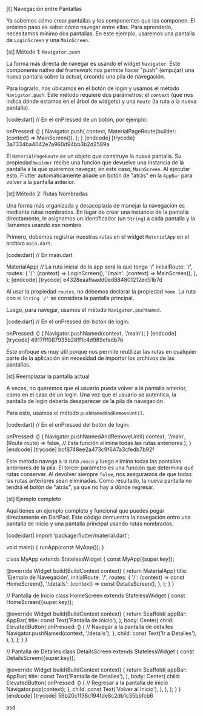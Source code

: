 [t] Navegación entre Pantallas

Ya sabemos cómo crear pantallas y los componentes que las componen. El próximo paso es saber cómo navegar entre ellas. Para aprenderlo, necesitamos mínimo dos pantallas. En este ejemplo, usaremos una pantalla de `LoginScreen` y una `MainScreen`.

[st] Método 1: `Navigator.push`

La forma más directa de navegar es usando el widget `Navigator`. Este componente nativo del framework nos permite hacer "push" (empujar) una nueva pantalla sobre la actual, creando una pila de navegación.

Para lograrlo, nos ubicamos en el botón de login y usamos el método `Navigator.push`. Este método requiere dos parámetros: el `context` (que nos indica dónde estamos en el árbol de widgets) y una `Route` (la ruta a la nueva pantalla).

[code:dart]
// En el onPressed de un botón, por ejemplo:

onPressed: () {
  Navigator.push(
    context,
    MaterialPageRoute(builder: (context) => MainScreen()),
  );
}
[endcode]
[trycode] 3a7334ba4042e7a960d94bb3b2d2589a

El `MaterialPageRoute` es un objeto que construye la nueva pantalla. Su propiedad `builder` recibe una función que devuelve una instancia de la pantalla a la que queremos navegar, en este caso, `MainScreen`. Al ejecutar esto, Flutter automáticamente añade un botón de "atrás" en la `AppBar` para volver a la pantalla anterior.

[st] Método 2: Rutas Nombradas

Una forma más organizada y desacoplada de manejar la navegación es mediante rutas nombradas. En lugar de crear una instancia de la pantalla directamente, le asignamos un identificador (un `String`) a cada pantalla y la llamamos usando ese nombre.

Primero, debemos registrar nuestras rutas en el widget `MaterialApp` en el archivo `main.dart`.

[code:dart]
// En main.dart

MaterialApp(
  // La ruta inicial de la app será la que tenga '/'
  initialRoute: '/',
  routes: {
    '/': (context) => LoginScreen(),
    '/main': (context) => MainScreen(),
  },
);
[endcode]
[trycode] e4328eaa9aadd0ed884801212ed51b7d

Al usar la propiedad `routes`, no debemos declarar la propiedad `home`. La ruta con el `String` `'/'` se considera la pantalla principal.

Luego, para navegar, usamos el método `Navigator.pushNamed`.

[code:dart]
// En el onPressed del botón de login:

onPressed: () {
  Navigator.pushNamed(context, '/main');
}
[endcode]
[trycode] 4917fff087935b28ff1c4d989cfadb7b

Este enfoque es muy útil porque nos permite reutilizar las rutas en cualquier parte de la aplicación sin necesidad de importar los archivos de las pantallas.

[st] Reemplazar la pantalla actual

A veces, no queremos que el usuario pueda volver a la pantalla anterior, como en el caso de un login. Una vez que el usuario se autentica, la pantalla de login debería desaparecer de la pila de navegación.

Para esto, usamos el método `pushNamedAndRemoveUntil`.

[code:dart]
// En el onPressed del botón de login:

onPressed: () {
  Navigator.pushNamedAndRemoveUntil(
    context,
    '/main',
    (Route<dynamic> route) => false, // Esta función elimina todas las rutas anteriores
  );
}
[endcode]
[trycode] bcf8748ee2a473c9f647a3cfedb7b92f

Este método navega a la ruta `/main` y luego elimina todas las pantallas anteriores de la pila. El tercer parámetro es una función que determina qué rutas conservar. Al devolver siempre `false`, nos aseguramos de que todas las rutas anteriores sean eliminadas. Como resultado, la nueva pantalla no tendrá el botón de "atrás", ya que no hay a dónde regresar.

[st] Ejemplo completo

Aquí tienes un ejemplo completo y funcional que puedes pegar directamente en DartPad. Este código demuestra la navegación entre una pantalla de inicio y una pantalla principal usando rutas nombradas.

[code:dart]
import 'package:flutter/material.dart';

void main() {
  runApp(const MyApp());
}

class MyApp extends StatelessWidget {
  const MyApp({super.key});

  @override
  Widget build(BuildContext context) {
    return MaterialApp(
      title: 'Ejemplo de Navegación',
      initialRoute: '/',
      routes: {
        '/': (context) => const HomeScreen(),
        '/details': (context) => const DetailsScreen(),
      },
    );
  }
}

// Pantalla de Inicio
class HomeScreen extends StatelessWidget {
  const HomeScreen({super.key});

  @override
  Widget build(BuildContext context) {
    return Scaffold(
      appBar: AppBar(
        title: const Text('Pantalla de Inicio'),
      ),
      body: Center(
        child: ElevatedButton(
          onPressed: () {
            // Navegar a la pantalla de detalles
            Navigator.pushNamed(context, '/details');
          },
          child: const Text('Ir a Detalles'),
        ),
      ),
    );
  }
}

// Pantalla de Detalles
class DetailsScreen extends StatelessWidget {
  const DetailsScreen({super.key});

  @override
  Widget build(BuildContext context) {
    return Scaffold(
      appBar: AppBar(
        title: const Text('Pantalla de Detalles'),
      ),
      body: Center(
        child: ElevatedButton(
          onPressed: () {
            // Regresar a la pantalla de inicio
            Navigator.pop(context);
          },
          child: const Text('Volver al Inicio'),
        ),
      ),
    );
  }
}
[endcode]
[trycode] 56b20c1f38c194fde8c2db1c35bbfcb6

asd